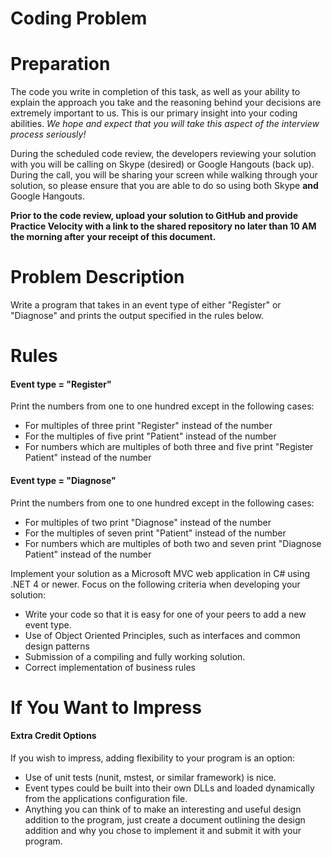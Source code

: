 # Coding Problem

# Preparation

The code you write in completion of this task, as well as your ability to explain the approach you take and the reasoning behind your decisions are extremely important to us.  This is our primary insight into your coding abilities.  _We hope and expect that you will take this aspect of the interview process seriously!_

During the scheduled code review, the developers reviewing your solution with you will be calling on Skype (desired) or Google Hangouts (back up).  During the call, you will be sharing your screen while walking through your solution, so please ensure that you are able to do so using both Skype **and** Google Hangouts.

**Prior to the code review, upload your solution to GitHub and provide Practice Velocity with a link to the shared repository no later than 10 AM the morning after**  **your receipt of this document.**

# Problem Description

Write a program that takes in an event type of either &quot;Register&quot; or &quot;Diagnose&quot; and prints the output specified in the rules below.

# Rules

#### Event type = &quot;Register&quot;

Print the numbers from one to one hundred except in the following cases:

- For multiples of three print &quot;Register&quot; instead of the number
- For the multiples of five print &quot;Patient&quot; instead of the number
- For numbers which are multiples of both three and five print &quot;Register Patient&quot; instead of the number

#### Event type = &quot;Diagnose&quot;

Print the numbers from one to one hundred except in the following cases:

- For multiples of two print &quot;Diagnose&quot; instead of the number
- For the multiples of seven print &quot;Patient&quot; instead of the number
- For numbers which are multiples of both two and seven print &quot;Diagnose Patient&quot; instead of the number

Implement your solution as a Microsoft MVC web application in C# using .NET 4 or newer.
Focus on the following criteria when developing your solution:

- Write your code so that it is easy for one of your peers to add a new event type.
- Use of Object Oriented Principles, such as interfaces and common design patterns
- Submission of a compiling and fully working solution.
- Correct implementation of business rules

# If You Want to Impress

#### Extra Credit Options

If you wish to impress, adding flexibility to your program is an option:

- Use of unit tests (nunit, mstest, or similar framework) is nice.
- Event types could be built into their own DLLs and loaded dynamically from the applications configuration file.
- Anything you can think of to make an interesting and useful design addition to the program, just create a document outlining the design addition and why you chose to implement it and submit it with your program.